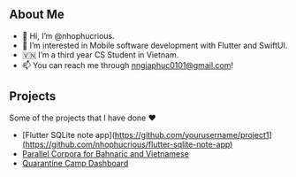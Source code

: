 ## About Me
- 👋 Hi, I’m @nhophucrious.
- 👀 I’m interested in Mobile software development with Flutter and SwiftUI.
- 🇻🇳 I’m a third year CS Student in Vietnam.
- 📫 You can reach me through nngiaphuc0101@gmail.com!

## Projects
Some of the projects that I have done ❤️
- [Flutter SQLite note app](https://github.com/yourusername/project1](https://github.com/nhophucrious/flutter-sqlite-note-app)
- [Parallel Corpora for Bahnaric and Vietnamese](https://github.com/nhophucrious/programming-integration-project-221)
- [Quarantine Camp Dashboard](https://github.com/nhophucrious/database-systems-hk221)
<!---
nhophucrious/nhophucrious is a ✨ special ✨ repository because its `README.md` (this file) appears on your GitHub profile.
You can click the Preview link to take a look at your changes.
--->
